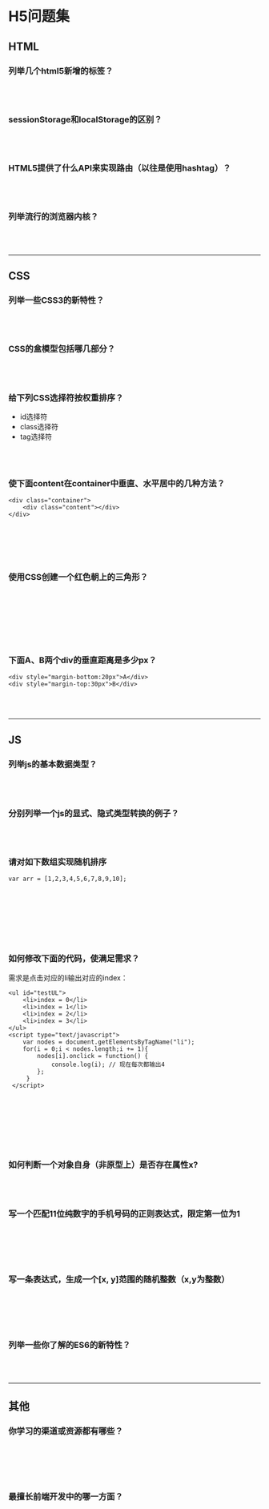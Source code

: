 # H5问题集

## HTML

### 列举几个html5新增的标签？

<br><br>

### sessionStorage和localStorage的区别？

<br><br>

### HTML5提供了什么API来实现路由（以往是使用hashtag）？

<br><br>

### 列举流行的浏览器内核？

<br><br>

--------------------------------------------------------------------------------

## CSS

### 列举一些CSS3的新特性？

<br><br>

### CSS的盒模型包括哪几部分？

<br><br>

### 给下列CSS选择符按权重排序？

- id选择符
- class选择符
- tag选择符

<br><br>

### 使下面content在container中垂直、水平居中的几种方法？

```
<div class="container">
    <div class="content"></div>
</div>
```

<br><br><br><br>

### 使用CSS创建一个红色朝上的三角形？

<br><br><br><br><br><br>

### 下面A、B两个div的垂直距离是多少px？

```
<div style="margin-bottom:20px">A</div>
<div style="margin-top:30px">B</div>
```

<br><br>

--------------------------------------------------------------------------------

## JS

### 列举js的基本数据类型？

<br><br>

### 分别列举一个js的显式、隐式类型转换的例子？

<br><br>

### 请对如下数组实现随机排序

```
var arr = [1,2,3,4,5,6,7,8,9,10];
```

<br><br><br><br><br><br>

### 如何修改下面的代码，使满足需求？

需求是点击对应的li输出对应的index：

```
<ul id="testUL">
    <li>index = 0</li>
    <li>index = 1</li>
    <li>index = 2</li>
    <li>index = 3</li>
</ul>
<script type="text/javascript">
    var nodes = document.getElementsByTagName("li");
    for(i = 0;i < nodes.length;i += 1){
        nodes[i].onclick = function() {
            console.log(i); // 现在每次都输出4
        };
     }
 </script>
```

<br><br><br><br><br><br>

### 如何判断一个对象自身（非原型上）是否存在属性x?

<br><br>

### 写一个匹配11位纯数字的手机号码的正则表达式，限定第一位为1

<br><br><br><br>

### 写一条表达式，生成一个[x, y]范围的随机整数（x,y为整数）

<br><br><br><br>

### 列举一些你了解的ES6的新特性？

<br><br>

--------------------------------------------------------------------------------

## 其他

### 你学习的渠道或资源都有哪些？

<br><br><br><br>

### 最擅长前端开发中的哪一方面？

<br><br><br><br>
